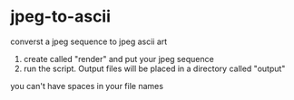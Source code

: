 # jpeg-to-ascii
converst a jpeg sequence to jpeg ascii art


1. create called "render" and put your jpeg sequence
2. run the script. Output files will be placed in a directory called "output"

you can't have spaces in your file names
